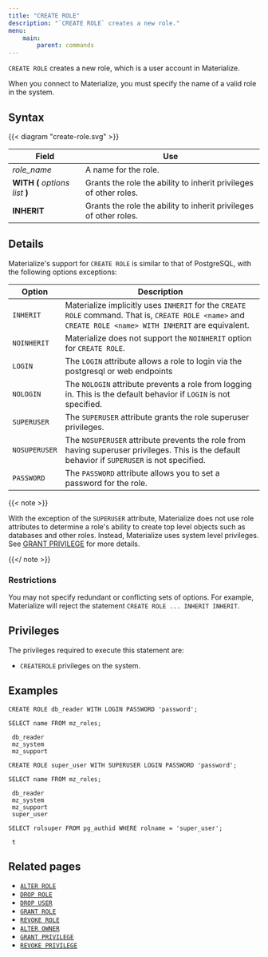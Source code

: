 ```yaml
---
title: "CREATE ROLE"
description: "`CREATE ROLE` creates a new role."
menu:
    main:
        parent: commands
---
```


`CREATE ROLE` creates a new role, which is a user account in Materialize.

When you connect to Materialize, you must specify the name of a valid role in
the system.

## Syntax

{{< diagram "create-role.svg" >}}

| Field                           | Use                                                               |
| ------------------------------- | ----------------------------------------------------------------- |
| _role_name_                     | A name for the role.                                              |
| **WITH (** _options list_ **)** | Grants the role the ability to inherit privileges of other roles. |
| **INHERIT**                     | Grants the role the ability to inherit privileges of other roles. |

## Details

Materialize's support for `CREATE ROLE` is similar to that of PostgreSQL, with
the following options exceptions:

| Option        | Description                                                                                                                                              |
| ------------- | -------------------------------------------------------------------------------------------------------------------------------------------------------- |
| `INHERIT`     | Materialize implicitly uses `INHERIT` for the `CREATE ROLE` command. That is, `CREATE ROLE <name>` and `CREATE ROLE <name> WITH INHERIT` are equivalent. |
| `NOINHERIT`   | Materialize does not support the `NOINHERIT` option for `CREATE ROLE`.                                                                                   |
| `LOGIN`       | The `LOGIN` attribute allows a role to login via the postgresql or web endpoints                                                                         |
| `NOLOGIN`     | The `NOLOGIN` attribute prevents a role from logging in. This is the default behavior if `LOGIN` is not specified.                                       |
| `SUPERUSER`   | The `SUPERUSER` attribute grants the role superuser privileges.                                                                                          |
| `NOSUPERUSER` | The `NOSUPERUSER` attribute prevents the role from having superuser privileges. This is the default behavior if `SUPERUSER` is not specified.            |
| `PASSWORD`    | The `PASSWORD` attribute allows you to set a password for the role.                                                                                      |

{{< note >}}

With the exception of the `SUPERUSER` attribute, Materialize does not use role attributes to determine a role's ability to create
top level objects such as databases and other roles. Instead, Materialize uses
system level privileges. See [GRANT PRIVILEGE](../grant-privilege) for more
details.

{{</ note >}}

### Restrictions

You may not specify redundant or conflicting sets of options. For example,
Materialize will reject the statement `CREATE ROLE ... INHERIT INHERIT`.

## Privileges

The privileges required to execute this statement are:

-   `CREATEROLE` privileges on the system.

## Examples

```mzsql
CREATE ROLE db_reader WITH LOGIN PASSWORD 'password';
```

```mzsql
SELECT name FROM mz_roles;
```

```nofmt
 db_reader
 mz_system
 mz_support
```

```mzsql
CREATE ROLE super_user WITH SUPERUSER LOGIN PASSWORD 'password';
```

```mzsql
SELECT name FROM mz_roles;
```

```nofmt
 db_reader
 mz_system
 mz_support
 super_user
```

```mzsql
SELECT rolsuper FROM pg_authid WHERE rolname = 'super_user';
```

```nofmt
 t
```

## Related pages

-   [`ALTER ROLE`](../alter-role)
-   [`DROP ROLE`](../drop-role)
-   [`DROP USER`](../drop-user)
-   [`GRANT ROLE`](../grant-role)
-   [`REVOKE ROLE`](../revoke-role)
-   [`ALTER OWNER`](../alter-owner)
-   [`GRANT PRIVILEGE`](../grant-privilege)
-   [`REVOKE PRIVILEGE`](../revoke-privilege)
